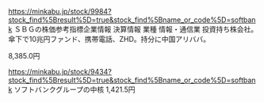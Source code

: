 https://minkabu.jp/stock/9984?stock_find%5Bresult%5D=true&stock_find%5Bname_or_code%5D=softbank
ＳＢＧの株価参考指標企業情報 決算情報
業種 情報・通信業
投資持ち株会社。傘下で10兆円ファンド、携帯電話、ZHD。持分に中国アリババ。

8,385.0円

https://minkabu.jp/stock/9434?stock_find%5Bresult%5D=true&stock_find%5Bname_or_code%5D=softbank
ソフトバンクグループの中核
1,421.5円
